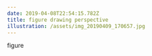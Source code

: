 ```yaml
---
date: 2019-04-08T22:54:15.782Z
title: figure drawing perspective
illustration: /assets/img_20190409_170657.jpg
---
```

figure
